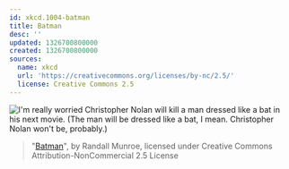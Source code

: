 ```yaml
---
id: xkcd.1004-batman
title: Batman
desc: ''
updated: 1326700800000
created: 1326700800000
sources:
  name: xkcd
  url: 'https://creativecommons.org/licenses/by-nc/2.5/'
  license: Creative Commons 2.5
---
```

![I'm really worried Christopher Nolan will kill a man dressed like a bat in his next movie. (The man will be dressed like a bat, I mean. Christopher Nolan won't be, probably.)](https://imgs.xkcd.com/comics/batman.png)
> "[Batman](https://xkcd.com/1004/)", by Randall Munroe, licensed under Creative Commons Attribution-NonCommercial 2.5 License
